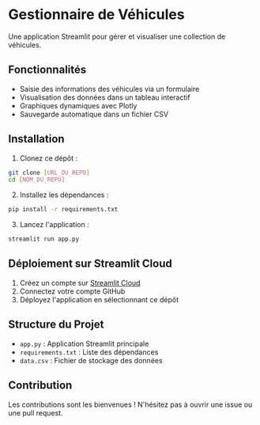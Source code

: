 # Gestionnaire de Véhicules

Une application Streamlit pour gérer et visualiser une collection de véhicules.

## Fonctionnalités

- Saisie des informations des véhicules via un formulaire
- Visualisation des données dans un tableau interactif
- Graphiques dynamiques avec Plotly
- Sauvegarde automatique dans un fichier CSV

## Installation

1. Clonez ce dépôt :
```bash
git clone [URL_DU_REPO]
cd [NOM_DU_REPO]
```

2. Installez les dépendances :
```bash
pip install -r requirements.txt
```

3. Lancez l'application :
```bash
streamlit run app.py
```

## Déploiement sur Streamlit Cloud

1. Créez un compte sur [Streamlit Cloud](https://streamlit.io/cloud)
2. Connectez votre compte GitHub
3. Déployez l'application en sélectionnant ce dépôt

## Structure du Projet

- `app.py` : Application Streamlit principale
- `requirements.txt` : Liste des dépendances
- `data.csv` : Fichier de stockage des données

## Contribution

Les contributions sont les bienvenues ! N'hésitez pas à ouvrir une issue ou une pull request. 